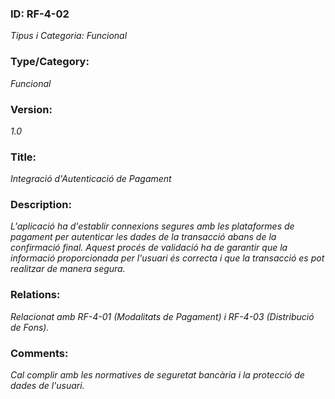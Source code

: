 ### ID: RF-4-02
_Tipus i Categoria: Funcional_

### Type/Category:
_Funcional_

### Version:
_1.0_

### Title:
_Integració d'Autenticació de Pagament_

### Description:
_L'aplicació ha d'establir connexions segures amb les plataformes de pagament per autenticar les dades de la transacció abans de la confirmació final. Aquest procés de validació ha de garantir que la informació proporcionada per l'usuari és correcta i que la transacció es pot realitzar de manera segura._

### Relations:
_Relacionat amb RF-4-01 (Modalitats de Pagament) i RF-4-03 (Distribució de Fons)._

### Comments:
_Cal complir amb les normatives de seguretat bancària i la protecció de dades de l'usuari._
